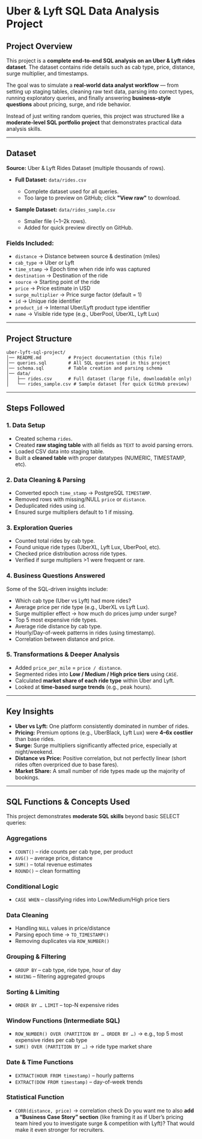 # Uber & Lyft SQL Data Analysis Project

##  Project Overview

This project is a **complete end-to-end SQL analysis on an Uber & Lyft rides dataset**. The dataset contains ride details such as cab type, price, distance, surge multiplier, and timestamps.

The goal was to simulate a **real-world data analyst workflow** — from setting up staging tables, cleaning raw text data, parsing into correct types, running exploratory queries, and finally answering **business-style questions** about pricing, surge, and ride behavior.

Instead of just writing random queries, this project was structured like a **moderate-level SQL portfolio project** that demonstrates practical data analysis skills.

---

##  Dataset

**Source:** Uber & Lyft Rides Dataset (multiple thousands of rows).

* **Full Dataset:** `data/rides.csv`

  * Complete dataset used for all queries.
  * Too large to preview on GitHub; click **"View raw"** to download.

* **Sample Dataset:** `data/rides_sample.csv`

  * Smaller file (\~1–2k rows).
  * Added for quick preview directly on GitHub.

### Fields Included:

* `distance` → Distance between source & destination (miles)
* `cab_type` → Uber or Lyft
* `time_stamp` → Epoch time when ride info was captured
* `destination` → Destination of the ride
* `source` → Starting point of the ride
* `price` → Price estimate in USD
* `surge_multiplier` → Price surge factor (default = 1)
* `id` → Unique ride identifier
* `product_id` → Internal Uber/Lyft product type identifier
* `name` → Visible ride type (e.g., UberPool, UberXL, Lyft Lux)

---

##  Project Structure

```
uber-lyft-sql-project/
│── README.md          # Project documentation (this file)
│── queries.sql        # All SQL queries used in this project
│── schema.sql         # Table creation and parsing schema
│── data/
│   ├── rides.csv      # Full dataset (large file, downloadable only)
│   └── rides_sample.csv # Sample dataset (for quick GitHub preview)
```

---

##   Steps Followed

### 1. **Data Setup**

* Created schema `rides`.
* Created **raw staging table** with all fields as `TEXT` to avoid parsing errors.
* Loaded CSV data into staging table.
* Built a **cleaned table** with proper datatypes (NUMERIC, TIMESTAMP, etc).

### 2. **Data Cleaning & Parsing**

* Converted epoch `time_stamp` → PostgreSQL `TIMESTAMP`.
* Removed rows with missing/NULL `price` or `distance`.
* Deduplicated rides using `id`.
* Ensured surge multipliers default to 1 if missing.

### 3. **Exploration Queries**

* Counted total rides by cab type.
* Found unique ride types (UberXL, Lyft Lux, UberPool, etc).
* Checked price distribution across ride types.
* Verified if surge multipliers >1 were frequent or rare.

### 4. **Business Questions Answered**

Some of the SQL-driven insights include:

* Which cab type (Uber vs Lyft) had more rides?
* Average price per ride type (e.g., UberXL vs Lyft Lux).
* Surge multiplier effect → how much do prices jump under surge?
* Top 5 most expensive ride types.
* Average ride distance by cab type.
* Hourly/Day-of-week patterns in rides (using timestamp).
* Correlation between distance and price.

### 5. **Transformations & Deeper Analysis**

* Added `price_per_mile` = `price / distance`.
* Segmented rides into **Low / Medium / High price tiers** using `CASE`.
* Calculated **market share of each ride type** within Uber and Lyft.
* Looked at **time-based surge trends** (e.g., peak hours).

---

##  Key Insights

* **Uber vs Lyft:** One platform consistently dominated in number of rides.
* **Pricing:** Premium options (e.g., UberBlack, Lyft Lux) were **4–6x costlier** than base rides.
* **Surge:** Surge multipliers significantly affected price, especially at night/weekend.
* **Distance vs Price:** Positive correlation, but not perfectly linear (short rides often overpriced due to base fares).
* **Market Share:** A small number of ride types made up the majority of bookings.

---

##  SQL Functions & Concepts Used

This project demonstrates **moderate SQL skills** beyond basic SELECT queries:

### Aggregations

* `COUNT()` – ride counts per cab type, per product
* `AVG()` – average price, distance
* `SUM()` – total revenue estimates
* `ROUND()` – clean formatting

### Conditional Logic

* `CASE WHEN` – classifying rides into Low/Medium/High price tiers

### Data Cleaning

* Handling `NULL` values in price/distance
* Parsing epoch time → `TO_TIMESTAMP()`
* Removing duplicates via `ROW_NUMBER()`

### Grouping & Filtering

* `GROUP BY` – cab type, ride type, hour of day
* `HAVING` – filtering aggregated groups

### Sorting & Limiting

* `ORDER BY … LIMIT` – top-N expensive rides

### Window Functions (Intermediate SQL)

* `ROW_NUMBER() OVER (PARTITION BY … ORDER BY …)` → e.g., top 5 most expensive rides per cab type
* `SUM() OVER (PARTITION BY …)` → ride type market share

### Date & Time Functions

* `EXTRACT(HOUR FROM timestamp)` – hourly patterns
* `EXTRACT(DOW FROM timestamp)` – day-of-week trends

### Statistical Function

* `CORR(distance, price)` → correlation check
Do you want me to also **add a “Business Case Story” section** (like framing it as if Uber’s pricing team hired you to investigate surge & competition with Lyft)? That would make it even stronger for recruiters.
